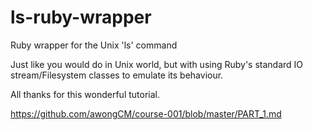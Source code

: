 ls-ruby-wrapper
===============

Ruby wrapper for the Unix 'ls' command

Just like you would do in Unix world, but with using Ruby's standard IO stream/Filesystem classes to emulate its behaviour.

All thanks for this wonderful tutorial.

https://github.com/awongCM/course-001/blob/master/PART_1.md